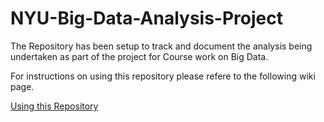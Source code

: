 # NYU-Big-Data-Analysis-Project

The Repository has been setup to track and document the analysis being undertaken as part of the project for Course work on Big Data.

For instructions on using this repository please refere to the following wiki page.

[Using this Repository](https://github.com/Abhishekkalra88/NYU-Big-Data-Analysis-Project/wiki)
